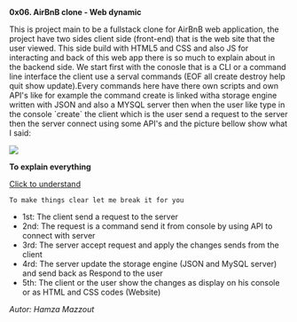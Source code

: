 <!DOCTYPE html>
<html>
<strong>0x06. AirBnB clone - Web dynamic</strong>

<p> This is project main to be a fullstack clone for AirBnB web application,
the project have two sides client side (front-end) that is the web site that 
the user viewed. This side build with HTML5 and CSS and also JS for interacting
and back of this web app there is so much to explain about in the backend side.
We start first with the conosle that is a CLI or a command line interface the client
use a serval commands (EOF  all  create  destroy  help  quit  show  update).Every commands
here have there own scripts and own API's  like for example the command create is linked witha storage engine
written with JSON and also a MYSQL server then when the user like type in the console `create`
the client which is the user send a request to the server then the server connect using some API's
and the picture bellow show what I said:
</p>

<img src="https://i.imgur.com/3zyl0ik.png">

<b> To explain everything </b>

<a href="https://ibb.co/zGMnZRH"> Click to understand </a>

`To make things clear let me break it for you`

* 1st: The client send a request to the server
* 2nd: The request is a command send it from console by using API to connect with server
* 3rd: The server accept request and apply the changes sends from the client
* 4rd: The server update the storage engine (JSON and MySQL server) and send back as Respond to the user
* 5th: The client or the user show the changes as display on his console or as HTML and CSS codes (Website)

<i> Autor: Hamza Mazzout </i>

</html>


